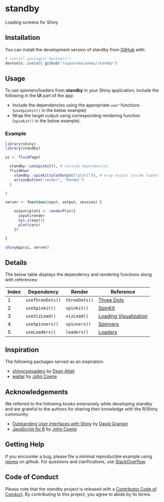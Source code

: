 
<!-- README.md is generated from README.Rmd. Please edit that file -->

# standby

<!-- badges: start -->
<!-- [![R-CMD-check](https://github.com/rsquaredacademy/standby/actions/workflows/R-CMD-check.yaml/badge.svg)](https://github.com/rsquaredacademy/standby/actions/workflows/R-CMD-check.yaml)  -->
<!-- [![Lifecycle: stable](https://img.shields.io/badge/lifecycle-stable-brightgreen.svg)](https://lifecycle.r-lib.org/articles/stages.html#stable) -->
<!-- badges: end -->

Loading screens for Shiny

## Installation

You can install the development version of standby from
[GitHub](https://github.com/) with:

``` r
# install.packages("devtools")
devtools::install_github("rsquaredacademy/standby")
```

## Usage

To use spinners/loaders from **standby** in your Shiny application,
include the following in the **UI** part of the app:

-   Include the dependencies using the appropriate `use*` functions
    (`useSpinkit()` in the below example).
-   Wrap the target output using corresponding rendering function
    (`spinkit()` in the below example).

### Example

``` r
library(shiny)
library(standby)

ui <- fluidPage(

  standby::useSpinkit(), # include dependencies
  fluidRow(
    standby::spinkit(plotOutput("plot1")), # wrap output inside loader
    actionButton("render", "Render")
  )

)

server <- function(input, output, session) {

    output$plot1 <- renderPlot({
      input$render
      Sys.sleep(3)
      plot(cars)
    })

}

shinyApp(ui, server)
```

## Details

The below table displays the dependency and rendering functions along
with references:

| Index | Dependency       | Render        | Reference                                                                |
|-------|------------------|---------------|--------------------------------------------------------------------------|
| 1     | `useThreeDots()` | `threeDots()` | [Three Dots](https://github.com/nzbin/three-dots)                        |
| 2     | `useSpinkit()`   | `spinkit()`   | [SpinKit](https://github.com/tobiasahlin/SpinKit)                        |
| 3     | `useVizLoad()`   | `vizLoad()`   | [Loading Visualization](https://github.com/RIDICS/Loading-Visualization) |
| 4     | `useSpinners()`  | `spinners()`  | [Spinners](https://github.com/lukehaas/css-loaders)                      |
| 5     | `useLoaders()`   | `loaders()`   | [Loaders](https://github.com/raphaelfabeni/css-loader)                   |

## Inspiration

The following packages served as an inspiration.

-   [shinycssloaders](https://github.com/daattali/shinycssloaders) by
    [Dean Attali](https://attalitech.com/)
-   [waiter](https://github.com/JohnCoene/waiter) by [John
    Coene](https://john-coene.com/)

## Acknowledgements

We referred to the following books extensively while developing standby
and are grateful to the authors for sharing their knowledge with the
R/Shiny community:

-   [Outstanding User Interfaces with
    Shiny](https://unleash-shiny.rinterface.com/index.html) by [David
    Granjon](https://divadnojnarg.github.io/)
-   [JavaScript for R](https://book.javascript-for-r.com/) by [John
    Coene](https://john-coene.com/)

## Getting Help

If you encounter a bug, please file a minimal reproducible example using
[reprex](https://reprex.tidyverse.org/index.html) on github. For
questions and clarifications, use
[StackOverflow](https://stackoverflow.com/).

## Code of Conduct

Please note that the standby project is released with a [Contributor
Code of
Conduct](https://contributor-covenant.org/version/2/1/CODE_OF_CONDUCT.html).
By contributing to this project, you agree to abide by its terms.
